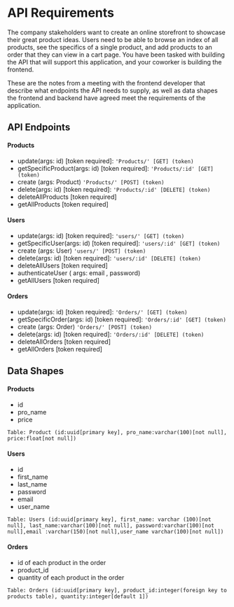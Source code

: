 # API Requirements
The company stakeholders want to create an online storefront to showcase their great product ideas. Users need to be able to browse an index of all products, see the specifics of a single product, and add products to an order that they can view in a cart page. You have been tasked with building the API that will support this application, and your coworker is building the frontend.

These are the notes from a meeting with the frontend developer that describe what endpoints the API needs to supply, as well as data shapes the frontend and backend have agreed meet the requirements of the application. 

## API Endpoints
#### Products
- update(args: id) [token required]: `'Products/' [GET] (token)`
- getSpecificProduct(args: id) [token required]: `'Products/:id' [GET] (token)`
- create (args: Product)  `'Products/' [POST] (token)`
- delete(args: id) [token required]: `'Products/:id' [DELETE] (token)`
- deleteAllProducts [token required]
- getAllProducts [token required]

#### Users
- update(args: id) [token required]: `'users/' [GET] (token)`
- getSpecificUser(args: id) [token required]: `'users/:id' [GET] (token)`
- create (args: User)  `'users/' [POST] (token)`
- delete(args: id) [token required]: `'users/:id' [DELETE] (token)`
- deleteAllUsers [token required]
- authenticateUser ( args: email , password) 
- getAllUsers [token required]

#### Orders
- update(args: id) [token required]: `'Orders/' [GET] (token)`
- getSpecificOrder(args: id) [token required]: `'Orders/:id' [GET] (token)`
- create (args: Order)  `'Orders/' [POST] (token)`
- delete(args: id) [token required]: `'Orders/:id' [DELETE] (token)`
- deleteAllOrders [token required]
- getAllOrders [token required]

## Data Shapes
#### Products
-  id
- pro_name
- price

```
Table: Product (id:uuid[primary key], pro_name:varchar(100)[not null], price:float[not null])
```
#### Users
- id
- first_name
- last_name
- password
- email
- user_name
```
Table: Users (id:uuid[primary key], first_name: varchar (100)[not null], last_name:varchar(100)[not null], password:varchar(100)[not null],email :varchar(150)[not null],user_name varchar(100)[not null])
```
#### Orders
- id of each product in the order
- product_id 
- quantity of each product in the order


```
Table: Orders (id:uuid[primary key], product_id:integer(foreign key to products table), quantity:integer[default 1])
```
